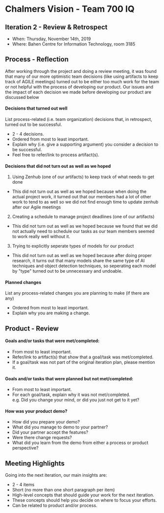 # Chalmers Vision - Team 700 IQ

## Iteration 2 - Review & Retrospect

 * When: Thursday, November 14th, 2019
 * Where: Bahen Centre for Information Technology, room 3185

## Process - Reflection

After working through the project and doing a review meeting, it was found that many of our more optimistic team decisions (like using artifacts to keep track of AGILE meetings) turned out to be either too much work for the team or not helpful with the process of developing our product.  Our issues and the impact of each decision we made before developing our product are discussed below

#### Decisions that turned out well

List process-related (i.e. team organization) decisions that, in retrospect, turned out to be successful.


 * 2 - 4 decisions.
 * Ordered from most to least important.
 * Explain why (i.e. give a supporting argument) you consider a decision to be successful.
 * Feel free to refer/link to process artifact(s).

#### Decisions that did not turn out as well as we hoped
1) Using Zenhub (one of our artifacts) to keep track of what needs to get done  
* This did not turn out as well as we hoped because when doing the actual project work, it turned out that our members had a lot of other work to tend to as well so we did not find enough time to update zenhub after our Agile meetings
2) Creating a schedule to manage project deadlines (one of our artifacts)
* This did not turn out as well as we hoped because we found that we did not actually need to schedule our tasks as our team members seemed to work really well without it.
3) Trying to explicitly seperate types of models for our product
* This did not turn out as well as we hoped because after doing proper research, it turns out that many models share the same type of AI techniques and object detection techniques, so seperating each model by "type" turned out to be unnecessary and undoable.


#### Planned changes

List any process-related changes you are planning to make (if there are any)

 * Ordered from most to least important.
 * Explain why you are making a change.


## Product - Review

#### Goals and/or tasks that were met/completed:

 * From most to least important.
 * Refer/link to artifact(s) that show that a goal/task was met/completed.
 * If a goal/task was not part of the original iteration plan, please mention it.

#### Goals and/or tasks that were planned but not met/completed:

 * From most to least important.
 * For each goal/task, explain why it was not met/completed.      
   e.g. Did you change your mind, or did you just not get to it yet?

#### How was your product demo?
 * How did you prepare your demo?
 * What did you manage to demo to your partner?
 * Did your partner accept the features?
 * Were there change requests?
 * What did you learn from the demo from either a process or product perspective?

## Meeting Highlights

Going into the next iteration, our main insights are:

 * 2 - 4 items
 * Short (no more than one short paragraph per item)
 * High-level concepts that should guide your work for the next iteration.
 * These concepts should help you decide on where to focus your efforts.
 * Can be related to product and/or process.
